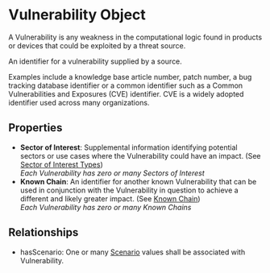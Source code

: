 # Vulnerability Object

A Vulnerability is any weakness in the computational logic found in products or devices that could be exploited by a threat source.

An identifier for a vulnerability supplied by a source.

Examples include a knowledge base article number, patch number, a bug tracking database identifier or a common identifier such as a Common Vulnerabilities and Exposures (CVE) identifier. CVE is a widely adopted identifier used across many organizations.

## Properties

- **Sector of Interest**: Supplemental information identifying potential sectors or use cases where the Vulnerability could have an impact. (See [Sector of Interest Types](sector-of-interest-type.md)) <br />
*Each Vulnerability has zero or many Sectors of Interest*
- **Known Chain**: An identifier for another known Vulnerability that can be used in conjunction with the Vulnerability in question to achieve a different and likely greater impact. (See [Known Chain](known-chain.md)) <br />
*Each Vulnerability has zero or many Known Chains*

## Relationships

* hasScenario: One or many [Scenario](scenario.md) values shall be associated with Vulnerability.

